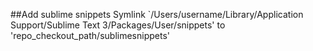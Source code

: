 ##Add sublime snippets
Symlink
`/Users/username/Library/Application Support/Sublime Text 3/Packages/User/snippets'
to 'repo_checkout_path/sublimesnippets'

